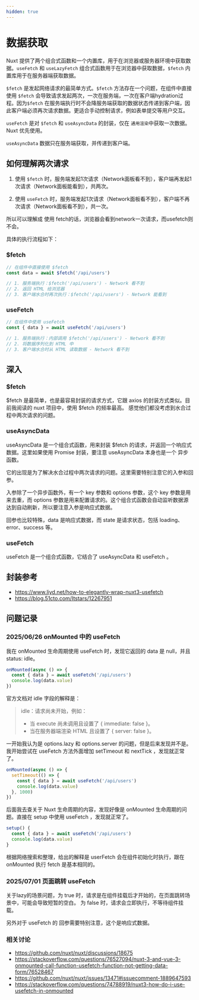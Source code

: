 ```yaml
---
hidden: true
---
```

# 数据获取

Nuxt 提供了两个组合式函数和一个内置库，用于在浏览器或服务器环境中获取数据。`useFetch` 和 `useLazyFetch` 组合式函数用于在浏览器中获取数据，`$fetch` 内置库用于在服务器端获取数据。

`$fetch` 是发起网络请求的最简单方式。`$fetch` 方法存在一个问题，在组件中直接使用 `$fetch` 会导致请求发起两次，一次在服务端，一次在客户端hydration过程。因为`$fetch` 在服务端执行时不会降服务端获取的数据状态传递到客户端，因此客户端必须再次请求数据。更适合手动控制请求，例如表单提交等用户交互。

`useFetch` 是对 `$fetch` 和 `useAsyncData` 的封装，仅在 `通用渲染`中获取一次数据。Nuxt 优先使用。

`useAsyncData` 数据只在服务端获取，并传递到客户端。

## 如何理解两次请求

1. 使用 `$fetch` 时，服务端发起1次请求（Network面板看不到），客户端再发起1次请求（Network面板能看到），共两次。

2. 使用 `useFetch` 时，服务端发起1次请求（Network面板看不到），客户端不再次请求（Network面板看不到），共一次。

所以可以理解成 使用 fetch的话，浏览器会看到network一次请求，而usefetch则不会。

具体的执行流程如下：

### $fetch

```typescript
// 在组件中直接使用 $fetch
const data = await $fetch('/api/users')

// 1. 服务端执行：$fetch('/api/users') - Network 看不到
// 2. 返回 HTML 给浏览器
// 3. 客户端水合时再次执行：$fetch('/api/users') - Network 能看到
```

### useFetch

```typescript
// 在组件中使用 useFetch
const { data } = await useFetch('/api/users')

// 1. 服务端执行：内部调用 $fetch('/api/users') - Network 看不到
// 2. 将数据序列化到 HTML 中
// 3. 客户端水合时从 HTML 读取数据 - Network 看不到
```

## 深入

### $fetch
$fetch 是最简单，也是最容易封装的请求方式，它跟 axios 的封装方式类似。目前我阅读的 nuxt 项目中，使用 $fetch 的频率最高。
感觉他们都没考虑到水合过程中两次请求的问题。

### useAsyncData
useAsyncData 是一个组合式函数，用来封装 $fetch 的请求，并返回一个响应式数据。这里如果使用 Promise 封装，要注意 useAsyncData 本身也是一个 异步函数。

它的出现是为了解决水合过程中两次请求的问题。这里需要特别注意它的入参和回参。

入参除了一个异步函数外，有一个 key 参数和 options 参数，这个 key 参数是用来去重，而 options 参数是用来配置请求的。这个组合式函数会自动监听数据源达到自动刷新，所以要注意入参是响应式数据。

回参也比较特殊，data 是响应式数据，而 state 是请求状态，包括 loading、error、success 等。

### useFetch
useFetch 是一个组合式函数，它结合了 useAsyncData 和 useFetch 。

## 封装参考

- https://www.liyd.net/how-to-elegantly-wrap-nuxt3-usefetch
- https://blog.51cto.com/Itstars/12267951

## 问题记录

### 2025/06/26 onMounted 中的 useFetch

我在 onMounted 生命周期使用 useFetch 时，发现它返回的 data 是 null，并且 status: idle。

```typescript
onMounted(async () => {
  const { data } = await useFetch('/api/users')
  console.log(data.value)
})
```

官方文档对 idle 字段的解释是：

> idle：请求尚未开始，例如：
> - 当 execute 尚未调用且设置了 { immediate: false }。
> - 当在服务器端渲染 HTML 且设置了 { server: false }。

一开始我认为是 options.lazy 和 options.server 的问题，但是后来发现并不是。我开始尝试在 useFetch 方法外面增加 setTimeout 和 nextTick ，发现就正常了。

```typescript
onMounted(async () => {
  setTimeout(() => {
    const { data } = await useFetch('/api/users')
    console.log(data.value)
  }, 1000)
})
```

后面我去查关于 Nuxt 生命周期的内容，发现好像是 onMounted 生命周期的问题。直接在 setup 中使用 useFetch ，发现就正常了。

```typescript
setup() {
  const { data } = await useFetch('/api/users')
  console.log(data.value)
}
```

根据网络搜索和整理，给出的解释是 userFetch 会在组件初始化时执行，跟在 onMounted 执行 fetch 是基本相同的。

### 2025/07/01 页面跳转 useFetch

关于lazy的场景问题，为 true 时，请求是在组件挂载后才开始的，在页面跳转场景中，可能会导致短暂的空白。
为 false 时，请求会立即执行，不等待组件挂载。

另外对于 useFetch 的 回参需要特别注意，这个是响应式数据。

### 相关讨论

- https://github.com/nuxt/nuxt/discussions/18675
- https://stackoverflow.com/questions/76527094/nuxt-3-and-vue-3-onmounted-call-function-usefetch-function-not-getting-data-form/76528467
- https://github.com/nuxt/nuxt/issues/13471#issuecomment-1889647593
- https://stackoverflow.com/questions/74788919/nuxt3-how-do-i-use-usefetch-in-onmounted